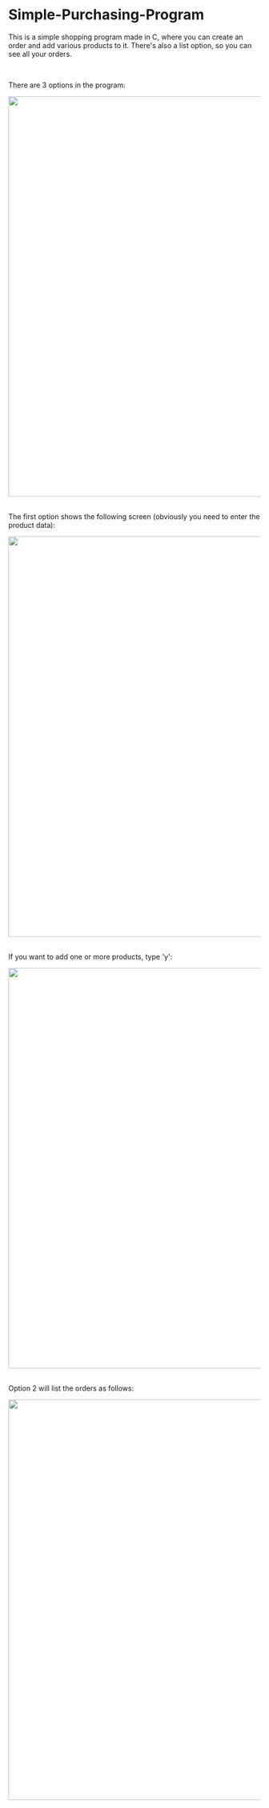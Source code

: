 # Simple-Purchasing-Program
This is a simple shopping program made in C, where you can create an order and add various products to it. There's also a list option, so you can see all your orders.

<br>

There are 3 options in the program:<br>
<div>
    <img src="https://github.com/Abnersampf/Simple-Purchasing-Program/assets/58574013/bf9178c4-67fe-4d4d-8f0f-a28306e25772" width="800px"/>
</div>

<br>

The first option shows the following screen (obviously you need to enter the product data):
<div>
    <img src="https://github.com/Abnersampf/Simple-Purchasing-Program/assets/58574013/7335a59d-6aaf-485a-a606-48daf9189a92" width="800px"/>
</div>

<br>

If you want to add one or more products, type 'y':
<div>
    <img src="https://github.com/Abnersampf/Simple-Purchasing-Program/assets/58574013/84e4058d-6ffa-48d2-af1e-9c56a6491d30" width="800px"/>
</div>

<br>

Option 2 will list the orders as follows:
<div>
    <img src="https://github.com/Abnersampf/Simple-Purchasing-Program/assets/58574013/9b7b27c8-294b-43f2-b803-176787497104" width="800px"/>
</div>
